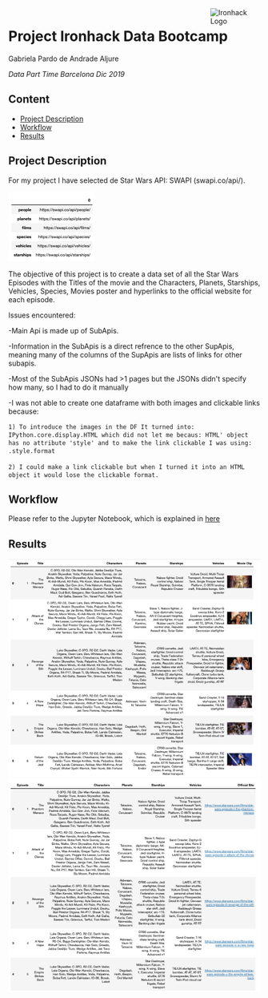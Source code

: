 <img src="https://bit.ly/2VnXWr2" alt="Ironhack Logo" width="100" align="right"/>


#   Project Ironhack Data Bootcamp

Gabriela Pardo de Andrade Aljure

*Data Part Time Barcelona Dic 2019*


## Content
- [Project Description](#project)
- [Workflow](#workflow)
- [Results](#results)

<a name="project"></a>

## Project Description


For my project I have selected de Star Wars API: SWAPI (swapi.co/api/). 

![DataFrame 1](/img/./main_api.jpg)

The objective of this project is to create a data set of all the Star Wars Episodes with the Titles of the movie and the Characters, Planets, Starships, Vehicles, Species, Movies poster and hyperlinks to the official website for each episode.

Issues encountered:

-Main Api is made up of SubApis.

-Information in the SubApis is a direct refrence to the other SupApis, meaning many of the columns of the SupApis are lists of links for other subapis.

-Most of the SubApis JSONs had >1 pages but the JSONs didn't specify how many, so I had to do it manually

-I was not able to create one dataframe with both images and clickable links because:

    1) To introduce the images in the DF It turned into: IPython.core.display.HTML which did not let me becaus: HTML' object has no attribute 'style' and to make the link clickable I was using: .style.format
    
    2) I could make a link clickable but when I turned it into an HTML object it would lose the clickable format.


<a name="workflow"></a>

## Workflow

Please refer to the Jupyter Notebook, which is explained in [here](https://github.com/Gabjure/project-web/blob/master/STAR%20WARS%20API%20AND%20WEB%20SCRAPING.ipynb)


<a name="results"></a>

## Results

![DataFrame 1](/img/./sw_images.jpg)
![DataFrame 2](/img/./sw_clickable.jpg)

